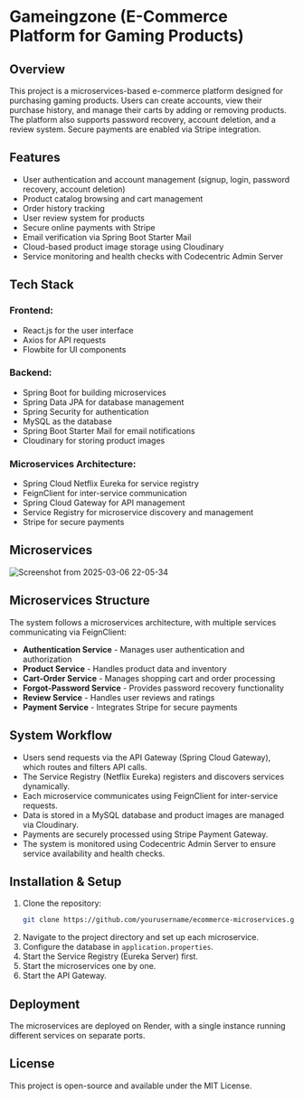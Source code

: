 
# Gameingzone  (E-Commerce Platform for Gaming Products)

## Overview

This project is a microservices-based e-commerce platform designed for purchasing gaming products. Users can create accounts, view their purchase history, and manage their carts by adding or removing products. The platform also supports password recovery, account deletion, and a review system. Secure payments are enabled via Stripe integration.

## Features

- User authentication and account management (signup, login, password recovery, account deletion)
- Product catalog browsing and cart management
- Order history tracking
- User review system for products
- Secure online payments with Stripe
- Email verification via Spring Boot Starter Mail
- Cloud-based product image storage using Cloudinary
- Service monitoring and health checks with Codecentric Admin Server

## Tech Stack

### Frontend:

- React.js for the user interface
- Axios for API requests
- Flowbite for UI components

### Backend:

- Spring Boot for building microservices
- Spring Data JPA for database management
- Spring Security for authentication
- MySQL as the database
- Spring Boot Starter Mail for email notifications
- Cloudinary for storing product images

### Microservices Architecture:

- Spring Cloud Netflix Eureka for service registry
- FeignClient for inter-service communication
- Spring Cloud Gateway for API management
- Service Registry for microservice discovery and management
- Stripe for secure payments


## Microservices 

![Screenshot from 2025-03-06 22-05-34](https://github.com/user-attachments/assets/19084fff-01ad-4954-ae46-065220964abf)


## Microservices Structure

The system follows a microservices architecture, with multiple services communicating via FeignClient:

- **Authentication Service** - Manages user authentication and authorization
- **Product Service** - Handles product data and inventory
- **Cart-Order Service** - Manages shopping cart and order processing
- **Forgot-Password Service** - Provides password recovery functionality
- **Review Service** - Handles user reviews and ratings
- **Payment Service** - Integrates Stripe for secure payments

## System Workflow

- Users send requests via the API Gateway (Spring Cloud Gateway), which routes and filters API calls.
- The Service Registry (Netflix Eureka) registers and discovers services dynamically.
- Each microservice communicates using FeignClient for inter-service requests.
- Data is stored in a MySQL database and product images are managed via Cloudinary.
- Payments are securely processed using Stripe Payment Gateway.
- The system is monitored using Codecentric Admin Server to ensure service availability and health checks.

## Installation & Setup

1. Clone the repository:
    ```bash
    git clone https://github.com/yourusername/ecommerce-microservices.git
    ```
2. Navigate to the project directory and set up each microservice.
3. Configure the database in `application.properties`.
4. Start the Service Registry (Eureka Server) first.
5. Start the microservices one by one.
6. Start the API Gateway.

## Deployment

The microservices are deployed on Render, with a single instance running different services on separate ports.


## License

This project is open-source and available under the MIT License.

